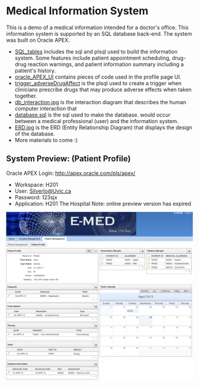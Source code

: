 # Medical Information System

This is a demo of a medical information intended for a doctor's office. This information system is supported by an SQL database back-end. The system was built on Oracle APEX.

+ [SQL_tables](./SQL_tables) includes the sql and plsql used to build the information system. Some features include patient appointment scheduling, drug-drug reaction warnings, and patient information summary including a patient's history.
+ [oracle_APEX_UI](./oracle_APEX_UI) contains pieces of code used in the profile page UI.
+ [trigger_adverseDrugAffect](./trigger_adverseDrugAffect) is the plsql used to create a trigger when clinicians prescribe drugs that may produce adverse effects when taken together.
+ [db_interaction.jpg](./db_interaction.jpg) is the interaction diagram that describes the human computer interaction that
+ [database.sql](./Database.sql) is the sql used to make the database.
 would occur between a medical professional (user) and the information system.
+ [ERD.jpg](./ERD.jpg) is the ERD (Entity Relationship Diagram) that displays the design of the database.
+ More materials to come :)

## System Preview: (Patient Profile)

Oracle APEX Login: http://apex.oracle.com/pls/apex/
 + Workspace: H201
 + User: Silverlo@Uvic.ca
 + Password: 123sjx
 + Application: H201 The Hospital
Note: online preview version has expired

![PP](./patient_profile.png)
